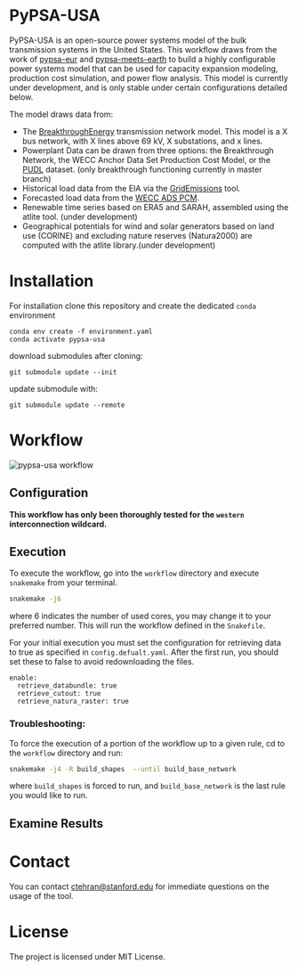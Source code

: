 # PyPSA-USA

PyPSA-USA is an open-source power systems model of the bulk transmission systems in the United States. This workflow draws from the work of [pypsa-eur](https://pypsa-eur.readthedocs.io/en/latest/index.html) and [pypsa-meets-earth](https://pypsa-earth.readthedocs.io/en/latest/how_to_contribute.html) to build a highly configurable power systems model that can be used for capacity expansion modeling, production cost simulation, and power flow analysis. This model is currently under development, and is only stable under certain configurations detailed below.

The model draws data from:

- The [BreakthroughEnergy](https://www.breakthroughenergy.org/) transmission network model. This model is a X bus network, with X lines above 69 kV, X substations, and x lines.
- Powerplant Data can be drawn from three options: the Breakthrough Network, the WECC Anchor Data Set Production Cost Model, or the [PUDL](https://catalystcoop-pudl.readthedocs.io/en/latest/index.html#) dataset. (only breakthrough functioning currently in master branch)
- Historical load data from the EIA via the [GridEmissions](https://github.com/jdechalendar/gridemissions/) tool.
- Forecasted load data from the [WECC ADS PCM](https://www.wecc.org/ReliabilityModeling/Pages/AnchorDataSet.aspx).
- Renewable time series based on ERA5 and SARAH, assembled using the atlite tool. (under development)
- Geographical potentials for wind and solar generators based on land use (CORINE) and excluding nature reserves (Natura2000) are computed with the atlite library.(under development)

# Installation

For installation clone this repository and create the dedicated `conda` environment

```
conda env create -f environment.yaml
conda activate pypsa-usa
```

download submodules after cloning:

```
git submodule update --init
```

update submodule with:

```
git submodule update --remote
```


# Workflow

![pypsa-usa workflow](https://github.com/PyPSA/pypsa-breakthroughenergy-usa/blob/dev_atlite_integration/workflow/repo_data/dag.jpg?raw=true)

## Configuration

**This workflow has only been thoroughly tested for the `western` interconnection wildcard.**

## Execution 
To execute the workflow, go into the `workflow` directory and execute `snakemake` from your terminal. 

```bash
snakemake -j6
```

where 6 indicates the number of used cores, you may change it to your preferred number. This will run the workflow defined in the `Snakefile`.

For your initial execution you must set the configuration for retrieving data to true as specified in `config.defualt.yaml`. After the first run, you should set these to false to avoid redownloading the files.

```
enable:
  retrieve_databundle: true
  retrieve_cutout: true 
  retrieve_natura_raster: true 
```

### Troubleshooting:

To force the execution of a portion of the workflow up to a given rule, cd to the `workflow` directory and run:

```bash
snakemake -j4 -R build_shapes  --until build_base_network
```
where `build_shapes` is forced to run, and `build_base_network`  is the last rule you would like to run.

## Examine Results

# Contact
You can contact ctehran@stanford.edu for immediate questions on the usage of the tool.


<!-- # Scope -->

# License

The project is licensed under MIT License.
